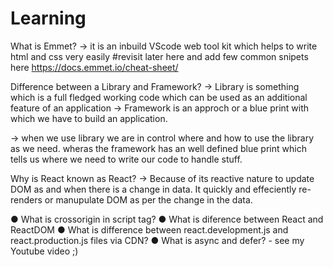 # Learning
What is Emmet?
-> it is an inbuild VScode web tool kit which helps to write html and css very easily
#revisit later here and add few common snipets here
https://docs.emmet.io/cheat-sheet/

Difference between a Library and Framework?
-> Library is something which is a full fledged working code which can be used as an additional feature of an application
-> Framework is an approch or a blue print with which we have to build an application.

-> when we use library we are in control where and how to use the library as we need. wheras the framework has an well defined
blue print which tells us where we need to write our code to handle stuff.

Why is React known as React?
-> Because of its reactive nature to update DOM as and when there is a change in data. It quickly and effeciently re-renders or manupulate DOM as per the change in the data.

● What is crossorigin in script tag?
● What is diference between React and ReactDOM
● What is difference between react.development.js and react.production.js files via CDN?
● What is async and defer? - see my Youtube video ;)